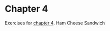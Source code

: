 # Chapter 4
Exercises for [chapter 4](https://info201.github.io/git-basics.html).
Ham
Cheese
Sandwich

